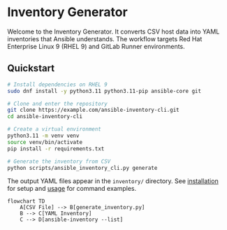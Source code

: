 # Inventory Generator

Welcome to the Inventory Generator. It converts CSV host data into YAML inventories that Ansible understands.
The workflow targets Red Hat Enterprise Linux 9 (RHEL 9) and GitLab Runner environments.

## Quickstart

```bash
# Install dependencies on RHEL 9
sudo dnf install -y python3.11 python3.11-pip ansible-core git

# Clone and enter the repository
git clone https://example.com/ansible-inventory-cli.git
cd ansible-inventory-cli

# Create a virtual environment
python3.11 -m venv venv
source venv/bin/activate
pip install -r requirements.txt

# Generate the inventory from CSV
python scripts/ansible_inventory_cli.py generate
```

The output YAML files appear in the `inventory/` directory.
See [installation](installation.md) for setup and [usage](usage.md) for command examples.

```mermaid
flowchart TD
    A[CSV File] --> B[generate_inventory.py]
    B --> C[YAML Inventory]
    C --> D[ansible-inventory --list]
```
